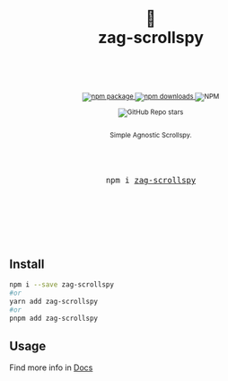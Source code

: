 <div align="center">

  <h1>
    <br/>
    📜
    <br />
    zag-scrollspy
    <br />
    <br />
  </h1>
  <sup>
    <br />
    <br />
    <a href="https://www.npmjs.com/package/zag-scrollspy?style=for-the-badge">
       <img src="https://img.shields.io/npm/v/zag-scrollspy.svg?style=for-the-badge" alt="npm package" />
    </a>
    <a href="https://www.npmjs.com/package/zag-scrollspy?style=for-the-badge">
      <img src="https://img.shields.io/npm/dw/zag-scrollspy.svg?style=for-the-badge" alt="npm  downloads" />
    </a>
<a>
    <img alt="NPM" src="https://img.shields.io/npm/l/zag-scrollspy?style=for-the-badge">
</a>

<a><img alt="GitHub Repo stars" src="https://img.shields.io/github/stars/anubra266/zag-scrollspy?logo=github&style=for-the-badge">

</a>
    <br />
   Simple Agnostic Scrollspy.
    
  </sup>
  <br />
  <br />
  <br />
  <br />
  <pre>npm i <a href="https://www.npmjs.com/package/zag-scrollspy">zag-scrollspy</a></pre>
  <br />
  <br />
  <br />
  <br />
  <br />
</div>

## Install

```bash
npm i --save zag-scrollspy
#or
yarn add zag-scrollspy
#or
pnpm add zag-scrollspy
```

## Usage

Find more info in [Docs](anubra266.github.io/zag-scrollspy/)

